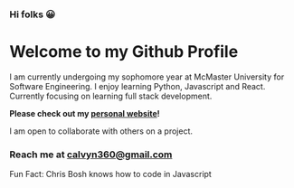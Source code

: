 ### Hi folks 😀


# Welcome to my Github Profile

I am currently undergoing my sophomore year at McMaster University for Software Engineering. I enjoy learning Python, Javascript and React. Currently focusing on learning full stack development.

**Please check out my [personal website](https://calvynsiongv2.netlify.app/)!**

I am open to collaborate with others on a project.
### Reach me at [calvyn360@gmail.com](mailto:calvyn360@gmail.com)

Fun Fact: Chris Bosh knows how to code in Javascript


